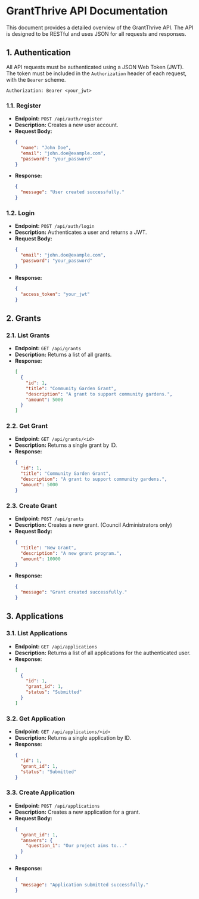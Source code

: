 # GrantThrive API Documentation

This document provides a detailed overview of the GrantThrive API. The API is designed to be RESTful and uses JSON for all requests and responses.

## 1. Authentication

All API requests must be authenticated using a JSON Web Token (JWT). The token must be included in the `Authorization` header of each request, with the `Bearer` scheme.

`Authorization: Bearer <your_jwt>`

### 1.1. Register

- **Endpoint:** `POST /api/auth/register`
- **Description:** Creates a new user account.
- **Request Body:**
  ```json
  {
    "name": "John Doe",
    "email": "john.doe@example.com",
    "password": "your_password"
  }
  ```
- **Response:**
  ```json
  {
    "message": "User created successfully."
  }
  ```

### 1.2. Login

- **Endpoint:** `POST /api/auth/login`
- **Description:** Authenticates a user and returns a JWT.
- **Request Body:**
  ```json
  {
    "email": "john.doe@example.com",
    "password": "your_password"
  }
  ```
- **Response:**
  ```json
  {
    "access_token": "your_jwt"
  }
  ```

## 2. Grants

### 2.1. List Grants

- **Endpoint:** `GET /api/grants`
- **Description:** Returns a list of all grants.
- **Response:**
  ```json
  [
    {
      "id": 1,
      "title": "Community Garden Grant",
      "description": "A grant to support community gardens.",
      "amount": 5000
    }
  ]
  ```

### 2.2. Get Grant

- **Endpoint:** `GET /api/grants/<id>`
- **Description:** Returns a single grant by ID.
- **Response:**
  ```json
  {
    "id": 1,
    "title": "Community Garden Grant",
    "description": "A grant to support community gardens.",
    "amount": 5000
  }
  ```

### 2.3. Create Grant

- **Endpoint:** `POST /api/grants`
- **Description:** Creates a new grant. (Council Administrators only)
- **Request Body:**
  ```json
  {
    "title": "New Grant",
    "description": "A new grant program.",
    "amount": 10000
  }
  ```
- **Response:**
  ```json
  {
    "message": "Grant created successfully."
  }
  ```

## 3. Applications

### 3.1. List Applications

- **Endpoint:** `GET /api/applications`
- **Description:** Returns a list of all applications for the authenticated user.
- **Response:**
  ```json
  [
    {
      "id": 1,
      "grant_id": 1,
      "status": "Submitted"
    }
  ]
  ```

### 3.2. Get Application

- **Endpoint:** `GET /api/applications/<id>`
- **Description:** Returns a single application by ID.
- **Response:**
  ```json
  {
    "id": 1,
    "grant_id": 1,
    "status": "Submitted"
  }
  ```

### 3.3. Create Application

- **Endpoint:** `POST /api/applications`
- **Description:** Creates a new application for a grant.
- **Request Body:**
  ```json
  {
    "grant_id": 1,
    "answers": {
      "question_1": "Our project aims to..."
    }
  }
  ```
- **Response:**
  ```json
  {
    "message": "Application submitted successfully."
  }
  ```


